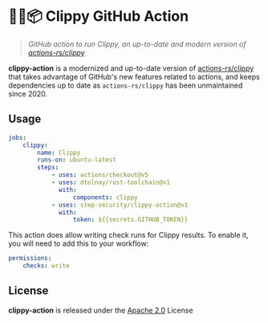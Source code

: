 # 🐻‍❄️📦 Clippy GitHub Action

> _GitHub action to run Clippy, an up-to-date and modern version of [actions-rs/clippy](https://github.com/actions-rs/clippy)_

**clippy-action** is a modernized and up-to-date version of [actions-rs/clippy](https://github.com/actions-rs/clippy) that takes advantage of GitHub's new features related to actions, and keeps dependencies up to date as `actions-rs/clippy` has been unmaintained since 2020.

## Usage

```yaml
jobs:
    clippy:
        name: Clippy
        runs-on: ubuntu-latest
        steps:
            - uses: actions/checkout@v5
            - uses: dtolnay/rust-toolchain@v1
              with:
                  components: clippy
            - uses: step-security/clippy-action@v1
              with:
                  token: ${{secrets.GITHUB_TOKEN}}
```

This action does allow writing check runs for Clippy results. To enable it, you will need to add this to your workflow:

```yaml
permissions:
    checks: write
```

## License

**clippy-action** is released under the [Apache 2.0](https://github.com/step-security/clippy-action/blob/main/LICENSE) License
